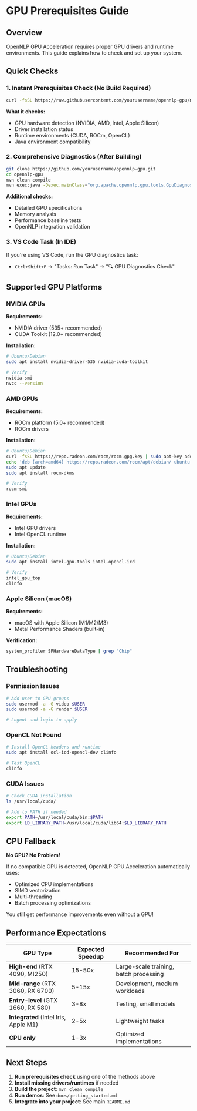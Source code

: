 # GPU Prerequisites Guide

## Overview

OpenNLP GPU Acceleration requires proper GPU drivers and runtime environments. This guide explains how to check and set up your system.

## Quick Checks

### 1. Instant Prerequisites Check (No Build Required)

```bash
curl -fsSL https://raw.githubusercontent.com/yourusername/opennlp-gpu/main/scripts/check_gpu_prerequisites.sh | bash
```

**What it checks:**
- GPU hardware detection (NVIDIA, AMD, Intel, Apple Silicon)
- Driver installation status
- Runtime environments (CUDA, ROCm, OpenCL)
- Java environment compatibility

### 2. Comprehensive Diagnostics (After Building)

```bash
git clone https://github.com/yourusername/opennlp-gpu.git
cd opennlp-gpu
mvn clean compile
mvn exec:java -Dexec.mainClass="org.apache.opennlp.gpu.tools.GpuDiagnostics"
```

**Additional checks:**
- Detailed GPU specifications
- Memory analysis
- Performance baseline tests
- OpenNLP integration validation

### 3. VS Code Task (In IDE)

If you're using VS Code, run the GPU diagnostics task:
- `Ctrl+Shift+P` → "Tasks: Run Task" → "🔍 GPU Diagnostics Check"

## Supported GPU Platforms

### NVIDIA GPUs
**Requirements:**
- NVIDIA driver (535+ recommended)
- CUDA Toolkit (12.0+ recommended)

**Installation:**
```bash
# Ubuntu/Debian
sudo apt install nvidia-driver-535 nvidia-cuda-toolkit

# Verify
nvidia-smi
nvcc --version
```

### AMD GPUs  
**Requirements:**
- ROCm platform (5.0+ recommended)
- ROCm drivers

**Installation:**
```bash
# Ubuntu/Debian
curl -fsSL https://repo.radeon.com/rocm/rocm.gpg.key | sudo apt-key add -
echo 'deb [arch=amd64] https://repo.radeon.com/rocm/apt/debian/ ubuntu main' | sudo tee /etc/apt/sources.list.d/rocm.list
sudo apt update
sudo apt install rocm-dkms

# Verify
rocm-smi
```

### Intel GPUs
**Requirements:**
- Intel GPU drivers
- Intel OpenCL runtime

**Installation:**
```bash
# Ubuntu/Debian
sudo apt install intel-gpu-tools intel-opencl-icd

# Verify
intel_gpu_top
clinfo
```

### Apple Silicon (macOS)
**Requirements:**
- macOS with Apple Silicon (M1/M2/M3)
- Metal Performance Shaders (built-in)

**Verification:**
```bash
system_profiler SPHardwareDataType | grep "Chip"
```

## Troubleshooting

### Permission Issues
```bash
# Add user to GPU groups
sudo usermod -a -G video $USER
sudo usermod -a -G render $USER

# Logout and login to apply
```

### OpenCL Not Found
```bash
# Install OpenCL headers and runtime
sudo apt install ocl-icd-opencl-dev clinfo

# Test OpenCL
clinfo
```

### CUDA Issues
```bash
# Check CUDA installation
ls /usr/local/cuda/

# Add to PATH if needed
export PATH=/usr/local/cuda/bin:$PATH
export LD_LIBRARY_PATH=/usr/local/cuda/lib64:$LD_LIBRARY_PATH
```

## CPU Fallback

**No GPU? No Problem!**

If no compatible GPU is detected, OpenNLP GPU Acceleration automatically uses:
- Optimized CPU implementations
- SIMD vectorization
- Multi-threading
- Batch processing optimizations

You still get performance improvements even without a GPU!

## Performance Expectations

| GPU Type                              | Expected Speedup | Recommended For                        |
| ------------------------------------- | ---------------- | -------------------------------------- |
| **High-end** (RTX 4090, MI250)        | 15-50x           | Large-scale training, batch processing |
| **Mid-range** (RTX 3060, RX 6700)     | 5-15x            | Development, medium workloads          |
| **Entry-level** (GTX 1660, RX 580)    | 3-8x             | Testing, small models                  |
| **Integrated** (Intel Iris, Apple M1) | 2-5x             | Lightweight tasks                      |
| **CPU only**                          | 1-3x             | Optimized implementations              |

## Next Steps

1. **Run prerequisites check** using one of the methods above
2. **Install missing drivers/runtimes** if needed
3. **Build the project**: `mvn clean compile`
4. **Run demos**: See `docs/getting_started.md`
5. **Integrate into your project**: See main `README.md`
